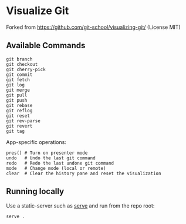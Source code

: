 ﻿# Visualize Git

Forked from https://github.com/git-school/visualizing-git/ (License MIT)

## Available Commands

```
git branch
git checkout
git cherry-pick
git commit
git fetch
git log
git merge
git pull
git push
git rebase
git reflog
git reset
git rev-parse
git revert
git tag
```

App-specific operations:

```
pres() # Turn on presenter mode
undo   # Undo the last git command
redo   # Redo the last undone git command
mode   # Change mode (local or remote)
clear  # Clear the history pane and reset the visualization
```

## Running locally

Use a static-server such as [serve](https://www.npmjs.com/package/serve) and run from the repo root:

```
serve .
```
